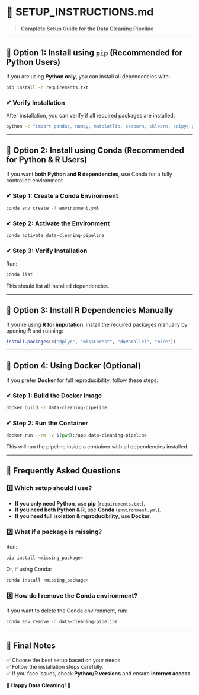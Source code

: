 # **📌 SETUP_INSTRUCTIONS.md**
> **Complete Setup Guide for the Data Cleaning Pipeline**

---

## **🔹 Option 1: Install using `pip` (Recommended for Python Users)**
If you are using **Python only**, you can install all dependencies with:
```bash
pip install -r requirements.txt
```

### **✔ Verify Installation**
After installation, you can verify if all required packages are installed:
```bash
python -c "import pandas, numpy, matplotlib, seaborn, sklearn, scipy; print('All packages installed successfully!')"
```

---
## **🔹 Option 2: Install using Conda (Recommended for Python & R Users)**
If you want **both Python and R dependencies**, use Conda for a fully controlled environment.

### **✔ Step 1: Create a Conda Environment**
```bash
conda env create -f environment.yml
```

### **✔ Step 2: Activate the Environment**
```bash
conda activate data-cleaning-pipeline
```

### **✔ Step 3: Verify Installation**
Run:
```bash
conda list
```
This should list all installed dependencies.

---
## **🔹 Option 3: Install R Dependencies Manually**
If you're using **R for imputation**, install the required packages manually by opening **R** and running:

```r
install.packages(c("dplyr", "missForest", "doParallel", "mice"))
```

---

## **🔹 Option 4: Using Docker (Optional)**
If you prefer **Docker** for full reproducibility, follow these steps:

### **✔ Step 1: Build the Docker Image**
```bash
docker build -t data-cleaning-pipeline .
```

### **✔ Step 2: Run the Container**
```bash
docker run --rm -v $(pwd):/app data-cleaning-pipeline
```

This will run the pipeline inside a container with all dependencies installed.

---

## **🔹 Frequently Asked Questions**
### **1️⃣ Which setup should I use?**
- **If you only need Python**, use **pip** (`requirements.txt`).
- **If you need both Python & R**, use **Conda** (`environment.yml`).
- **If you need full isolation & reproducibility**, use **Docker**.

### **2️⃣ What if a package is missing?**
Run:
```bash
pip install <missing_package>
```
Or, if using Conda:
```bash
conda install <missing_package>
```

### **3️⃣ How do I remove the Conda environment?**
If you want to delete the Conda environment, run:
```bash
conda env remove -n data-cleaning-pipeline
```

---

## **🎯 Final Notes**
✅ Choose the best setup based on your needs.  
✅ Follow the installation steps carefully.  
✅ If you face issues, check **Python/R versions** and ensure **internet access**.  

🚀 **Happy Data Cleaning!** 🎉
